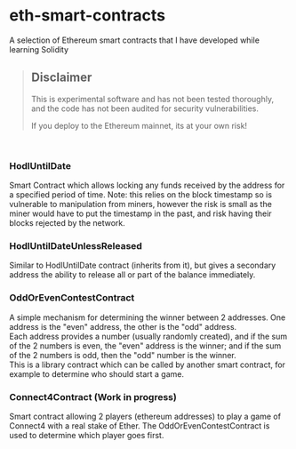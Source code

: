 # eth-smart-contracts
A selection of Ethereum smart contracts that I have developed while learning Solidity


> ## Disclaimer
> This is experimental software and has not been tested thoroughly, and the code has not been  audited for security vulnerabilities.  
> 
> If you deploy to the Ethereum mainnet, its at your own risk! 
> 

<br>

### HodlUntilDate
Smart Contract which allows locking any funds received by the address for a specified period of time.  Note: this relies on the block timestamp so is vulnerable to manipulation from miners, however the risk is small as the miner would have to put the timestamp in the past, and risk having their blocks rejected by the network. 

### HodlUntilDateUnlessReleased
Similar to HodlUntilDate contract (inherits from it), but gives a secondary address the ability to release all or part of the balance immediately. 

### OddOrEvenContestContract
A simple mechanism for determining the winner between 2 addresses.  One address is the "even" address, the other is the "odd" address.<br>
Each address provides a number (usually randomly created), and if the sum of the 2 numbers is even, the "even" address is the winner; and if the sum of the 2 numbers is odd, then the "odd" number is the winner.<br>
This is a library contract which can be called by another smart contract, for example to determine who should start a game.

### Connect4Contract (Work in progress)
Smart contract allowing 2 players (ethereum addresses) to play a game of Connect4 with a real stake of Ether.  The OddOrEvenContestContract is used to determine which player goes first.